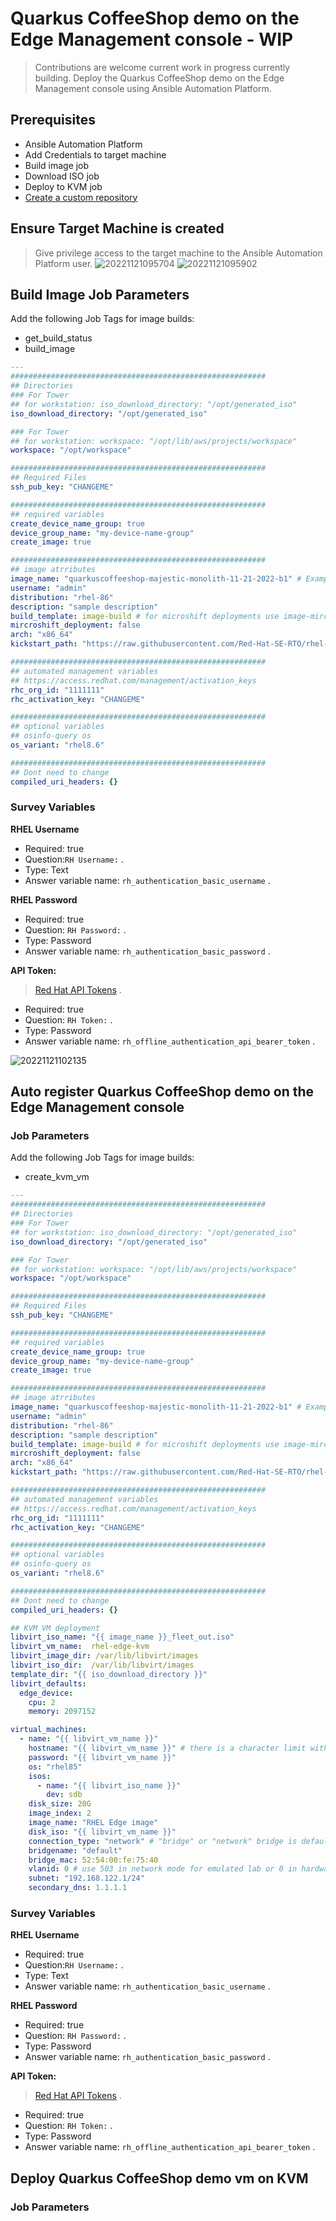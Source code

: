 # Quarkus CoffeeShop  demo on the Edge Management console  - WIP
> Contributions are welcome current work in progress currently building. 
Deploy the Quarkus CoffeeShop demo on the Edge Management console using Ansible Automation Platform.

## Prerequisites
* Ansible Automation Platform 
* Add Credentials to target machine 
* Build image job 
* Download ISO job 
* Deploy to KVM job
* [Create a custom repository](https://github.com/redhat-et/microshift-demos/tree/main/demos/edge-console-demo#create-a-custom-repository)

## Ensure Target Machine is created 
> Give privilege access to the target machine to the Ansible Automation Platform user.
![20221121095704](https://i.imgur.com/d2OLzqK.png)
![20221121095902](https://i.imgur.com/hFbPiui.png)
## Build Image Job Parameters
Add the following Job Tags for image builds:
* get_build_status
* build_image
```yaml
---
#########################################################
## Directories
### For Tower 
## for workstation: iso_download_directory: "/opt/generated_iso"
iso_download_directory: "/opt/generated_iso"

### For Tower 
## for workstation: workspace: "/opt/lib/aws/projects/workspace"
workspace: "/opt/workspace"

#########################################################
## Required Files
ssh_pub_key: "CHANGEME"

#########################################################
## required variables
create_device_name_group: true
device_group_name: "my-device-name-group"
create_image: true

#########################################################
## image atrributes
image_name: "quarkuscoffeeshop-majestic-monolith-11-21-2022-b1" # Example: "test-image-11-13-2022-b1"
username: "admin"
distribution: "rhel-86"
description: "sample description"
build_template: image-build # for microshift deployments use image-mircoshift-build
mircroshift_deployment: false
arch: "x86_64"
kickstart_path: "https://raw.githubusercontent.com/Red-Hat-SE-RTO/rhel-fleet-management/main/inventories/lab/applications/quarkuscoffeeshop-majestic-monolith-fleet-manger/fleet_kspost.txt"

#########################################################
## automated management variables
## https://access.redhat.com/management/activation_keys
rhc_org_id: "1111111"
rhc_activation_key: "CHANGEME"

#########################################################
## optional variables
## osinfo-query os
os_variant: "rhel8.6"

#########################################################
## Dont need to change 
compiled_uri_headers: {}
```
### Survey Variables

**RHEL Username**
* Required: true  
* Question:`RH Username:` . 
* Type: Text
* Answer variable name: `rh_authentication_basic_username` . 

**RHEL Password**
* Required: true   
* Question: `RH Password:` . 
* Type: Password
* Answer variable name: `rh_authentication_basic_password` . 


**API Token:**
> [Red Hat API Tokens](https://access.redhat.com/management/api) . 
* Required: true  
* Question: `RH Token:` . 
* Type: Password
* Answer variable name: `rh_offline_authentication_api_bearer_token` . 

![20221121102135](https://i.imgur.com/YOvbg97.png)


## Auto register Quarkus CoffeeShop demo on the Edge Management console 

### Job Parameters
Add the following Job Tags for image builds:
* create_kvm_vm
```yaml
---
#########################################################
## Directories
### For Tower 
## for workstation: iso_download_directory: "/opt/generated_iso"
iso_download_directory: "/opt/generated_iso"

### For Tower 
## for workstation: workspace: "/opt/lib/aws/projects/workspace"
workspace: "/opt/workspace"

#########################################################
## Required Files
ssh_pub_key: "CHANGEME"

#########################################################
## required variables
create_device_name_group: true
device_group_name: "my-device-name-group"
create_image: true

#########################################################
## image atrributes
image_name: "quarkuscoffeeshop-majestic-monolith-11-21-2022-b1" # Example: "test-image-11-13-2022-b1"
username: "admin"
distribution: "rhel-86"
description: "sample description"
build_template: image-build # for microshift deployments use image-mircoshift-build
mircroshift_deployment: false
arch: "x86_64"
kickstart_path: "https://raw.githubusercontent.com/Red-Hat-SE-RTO/rhel-fleet-management/main/inventories/lab/applications/quarkuscoffeeshop-majestic-monolith-fleet-manger/fleet_kspost.txt"

#########################################################
## automated management variables
## https://access.redhat.com/management/activation_keys
rhc_org_id: "1111111"
rhc_activation_key: "CHANGEME"

#########################################################
## optional variables
## osinfo-query os
os_variant: "rhel8.6"

#########################################################
## Dont need to change 
compiled_uri_headers: {}

## KVM VM deployment 
libvirt_iso_name: "{{ image_name }}_fleet_out.iso"
libvirt_vm_name:  rhel-edge-kvm
libvirt_image_dir: /var/lib/libvirt/images
libvirt_iso_dir:  /var/lib/libvirt/images
template_dir: "{{ iso_download_directory }}"
libvirt_defaults:
  edge_device:
    cpu: 2
    memory: 2097152 

virtual_machines:
  - name: "{{ libvirt_vm_name }}"
    hostname: "{{ libvirt_vm_name }}" # there is a character limit with the hostname it will brake sysprep
    password: "{{ libvirt_vm_name }}"
    os: "rhel85"
    isos:
      - name: "{{ libvirt_iso_name }}"
        dev: sdb
    disk_size: 20G
    image_index: 2
    image_name: "RHEL Edge image"
    disk_iso: "{{ libvirt_vm_name }}"
    connection_type: "network" # "bridge" or "network" bridge is default
    bridgename: "default" 
    bridge_mac: 52:54:00:fe:75:40
    vlanid: 0 # use 503 in network mode for emulated lab or 0 in hardware bridge mode
    subnet: "192.168.122.1/24"
    secondary_dns: 1.1.1.1

```

### Survey Variables

**RHEL Username**
* Required: true  
* Question:`RH Username:` . 
* Type: Text
* Answer variable name: `rh_authentication_basic_username` . 

**RHEL Password**
* Required: true   
* Question: `RH Password:` . 
* Type: Password
* Answer variable name: `rh_authentication_basic_password` . 


**API Token:**
> [Red Hat API Tokens](https://access.redhat.com/management/api) . 
* Required: true  
* Question: `RH Token:` . 
* Type: Password
* Answer variable name: `rh_offline_authentication_api_bearer_token` . 


## Deploy Quarkus CoffeeShop demo vm on KVM

### Job Parameters